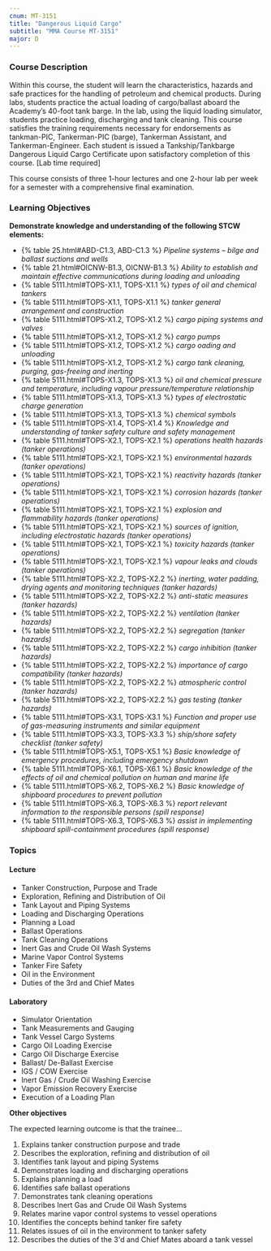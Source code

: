 ```yaml
---
cnum: MT-3151
title: "Dangerous Liquid Cargo"
subtitle: "MMA Course MT-3151"
major: D
---
```


### Course Description

Within this course, the student will learn the characteristics, hazards and safe practices for the handling of petroleum and chemical products. During labs, students practice the actual loading of cargo/ballast aboard the Academy’s 40-foot tank barge. In the lab, using the liquid loading simulator, students practice loading, discharging and tank cleaning. This course satisfies the training requirements necessary for endorsements as tankman-PIC, Tankerman-PIC (barge), Tankerman Assistant, and Tankerman-Engineer. Each student is issued a Tankship/Tankbarge Dangerous Liquid Cargo Certificate upon satisfactory completion of this course. [Lab time required]

This course consists of three 1-hour lectures and one 2-hour lab per week for a semester with a comprehensive final examination.


### Learning Objectives

**Demonstrate knowledge and understanding of the following STCW elements:**

* {% table 25.html#ABD-C1.3, ABD-C1.3 %} *Pipeline systems – bilge and ballast suctions and wells*
* {% table 21.html#OICNW-B1.3, OICNW-B1.3 %} *Ability to establish and maintain effective communications during loading and unloading*
* {% table 5111.html#TOPS-X1.1, TOPS-X1.1 %} *types of oil and chemical tankers*
* {% table 5111.html#TOPS-X1.1, TOPS-X1.1 %} *tanker general arrangement and construction*
* {% table 5111.html#TOPS-X1.2, TOPS-X1.2 %} *cargo piping systems and valves*
* {% table 5111.html#TOPS-X1.2, TOPS-X1.2 %} *cargo pumps*
* {% table 5111.html#TOPS-X1.2, TOPS-X1.2 %} *cargo oading and unloading*
* {% table 5111.html#TOPS-X1.2, TOPS-X1.2 %} *cargo tank cleaning, purging, gas-freeing and inerting*
* {% table 5111.html#TOPS-X1.3, TOPS-X1.3 %} *oil and chemical pressure and temperature, including vapour pressure/temperature relationship*
* {% table 5111.html#TOPS-X1.3, TOPS-X1.3 %} *types of electrostatic charge generation*
* {% table 5111.html#TOPS-X1.3, TOPS-X1.3 %} *chemical symbols*
* {% table 5111.html#TOPS-X1.4, TOPS-X1.4 %} *Knowledge and understanding of tanker safety culture and safety management*
* {% table 5111.html#TOPS-X2.1, TOPS-X2.1 %} *operations health hazards (tanker operations)*
* {% table 5111.html#TOPS-X2.1, TOPS-X2.1 %} *environmental hazards (tanker operations)*
* {% table 5111.html#TOPS-X2.1, TOPS-X2.1 %} *reactivity hazards (tanker operations)*
* {% table 5111.html#TOPS-X2.1, TOPS-X2.1 %} *corrosion hazards (tanker operations)*
* {% table 5111.html#TOPS-X2.1, TOPS-X2.1 %} *explosion and flammability hazards  (tanker operations)*
* {% table 5111.html#TOPS-X2.1, TOPS-X2.1 %} *sources of ignition, including electrostatic hazards (tanker operations)*
* {% table 5111.html#TOPS-X2.1, TOPS-X2.1 %} *toxicity hazards  (tanker operations)*
* {% table 5111.html#TOPS-X2.1, TOPS-X2.1 %} *vapour leaks and clouds (tanker operations)*
* {% table 5111.html#TOPS-X2.2, TOPS-X2.2 %} *inerting, water padding, drying agents and monitoring techniques (tanker hazards)*
* {% table 5111.html#TOPS-X2.2, TOPS-X2.2 %} *anti-static measures (tanker hazards)*
* {% table 5111.html#TOPS-X2.2, TOPS-X2.2 %} *ventilation (tanker hazards)*
* {% table 5111.html#TOPS-X2.2, TOPS-X2.2 %} *segregation (tanker hazards)*
* {% table 5111.html#TOPS-X2.2, TOPS-X2.2 %} *cargo inhibition (tanker hazards)*
* {% table 5111.html#TOPS-X2.2, TOPS-X2.2 %} *importance of cargo compatibility (tanker hazards)*
* {% table 5111.html#TOPS-X2.2, TOPS-X2.2 %} *atmospheric control (tanker hazards)*
* {% table 5111.html#TOPS-X2.2, TOPS-X2.2 %} *gas testing (tanker hazards)*
* {% table 5111.html#TOPS-X3.1, TOPS-X3.1 %} *Function and proper use of gas-measuring instruments and similar equipment*
* {% table 5111.html#TOPS-X3.3, TOPS-X3.3 %} *ship/shore safety checklist (tanker safety)*
* {% table 5111.html#TOPS-X5.1, TOPS-X5.1 %} *Basic knowledge of emergency procedures, including emergency shutdown*
* {% table 5111.html#TOPS-X6.1, TOPS-X6.1 %} *Basic knowledge of the effects of oil and chemical pollution on human and marine life*
* {% table 5111.html#TOPS-X6.2, TOPS-X6.2 %} *Basic knowledge of shipboard procedures to prevent pollution*
* {% table 5111.html#TOPS-X6.3, TOPS-X6.3 %} *report relevant information to the responsible persons (spill response)*
* {% table 5111.html#TOPS-X6.3, TOPS-X6.3 %} *assist in implementing shipboard spill-containment procedures (spill response)*


### Topics

#### Lecture

* Tanker Construction, Purpose and Trade
* Exploration, Refining and Distribution of Oil
* Tank Layout and Piping Systems
* Loading and Discharging Operations
* Planning a Load
* Ballast Operations
* Tank Cleaning Operations
* Inert Gas and Crude Oil Wash Systems
* Marine Vapor Control Systems
* Tanker Fire Safety
* Oil in the Environment
* Duties of the 3rd and Chief Mates

#### Laboratory

* Simulator Orientation
* Tank Measurements and Gauging
* Tank Vessel Cargo Systems
* Cargo Oil Loading Exercise
* Cargo Oil Discharge Exercise
* Ballast/ De-Ballast Exercise
* IGS / COW Exercise
* Inert Gas / Crude Oil Washing Exercise
* Vapor Emission Recovery Exercise
* Execution of a Loading Plan



**Other objectives**


The expected learning outcome is that the trainee...

1. Explains tanker construction purpose and trade
2. Describes the exploration, refining and distribution of oil
3. Identifies tank layout and piping Systems
4. Demonstrates loading and discharging operations
5. Explains planning a load
6. Identifies safe ballast operations
7. Demonstrates tank cleaning operations
8. Describes Inert Gas and Crude Oil Wash Systems
9. Relates marine vapor control systems to vessel operations
10. Identifies the concepts behind tanker fire safety
11. Relates issues of oil in the environment to tanker safety
12. Describes the duties of the 3'd and Chief Mates aboard a tank vessel



